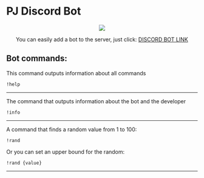 # PJ Discord Bot 

<p align="center">
  <img src="https://user-images.githubusercontent.com/73884491/231254456-41ecee49-56fb-461d-9c6a-21fe0203ed40.png" />
</p>

<div align="center">

You can easily add a bot to the server, just click: [DISCORD BOT LINK](https://discord.com/oauth2/authorize?client_id=1093195590243991552&scope=bot&permissions=0)

</div>

## Bot commands:

This command outputs information about all commands
```
!help
```
--------------------
The command that outputs information about the bot and the developer
```
!info
```
--------------------
A command that finds a random value from 1 to 100:
```
!rand
```
Or you can set an upper bound for the random:
```
!rand {value}
```
--------------------
